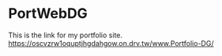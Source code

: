 # PortWebDG
This is the link for my portfolio site.
https://oscvzrw1oquptjhgdahgow.on.drv.tw/www.Portfolio-DG/
